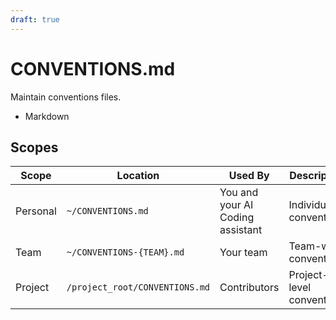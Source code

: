 ```yaml
---
draft: true
---
```

# CONVENTIONS.md

Maintain conventions files.

- Markdown

## Scopes

| Scope    | Location                       | Used By                          | Description               |
| -------- | ------------------------------ | -------------------------------- | ------------------------- |
| Personal | `~/CONVENTIONS.md`             | You and your AI Coding assistant | Individual conventions    |
| Team     | `~/CONVENTIONS-{TEAM}.md`      | Your team                        | Team-wide conventions     |
| Project  | `/project_root/CONVENTIONS.md` | Contributors                     | Project-level conventions |
